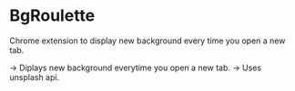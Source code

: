 # BgRoulette
Chrome extension to display new background every time you open a new tab.

-> Diplays new background everytime you open a new tab.
-> Uses unsplash api.
